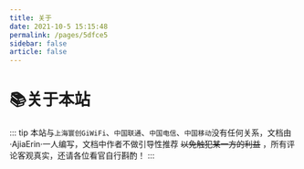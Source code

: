 ```yaml
---
title: 关于
date: 2021-10-5 15:15:48
permalink: /pages/5dfce5
sidebar: false
article: false
---
```


# 📚关于本站

::: tip
本站与`上海寰创GiWiFi`、`中国联通`、`中国电信`、`中国移动`没有任何关系，文档由·AjiaErin·一人编写，文档中作者不做引导性推荐 ~~以免触犯某一方的利益~~ ，所有评论客观真实，还请各位看官自行斟酌！
:::

